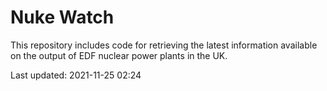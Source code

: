 # Nuke Watch

This repository includes code for retrieving the latest information available on the output of EDF nuclear power plants in the UK.

Last updated: 2021-11-25 02:24